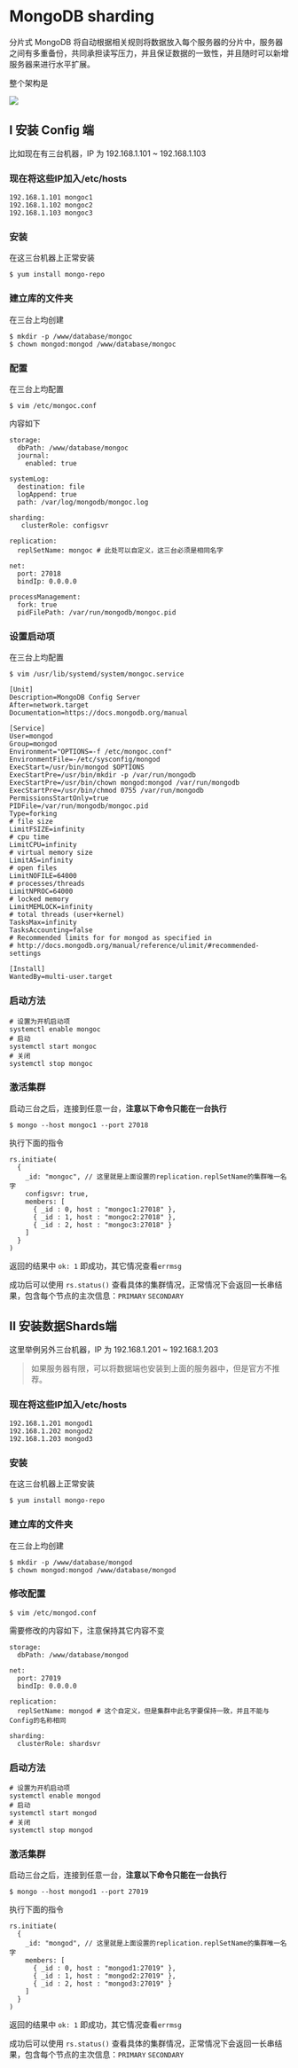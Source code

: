 # MongoDB sharding

分片式 MongoDB 将自动根据相关规则将数据放入每个服务器的分片中，服务器之间有多重备份，共同承担读写压力，并且保证数据的一致性，并且随时可以新增服务器来进行水平扩展。

整个架构是

![](/assets/sharded-cluster-production-architecture.bakedsvg.svg)


## I 安装 Config 端

比如现在有三台机器，IP 为 192.168.1.101 ~ 192.168.1.103

### 现在将这些IP加入/etc/hosts

```
192.168.1.101 mongoc1
192.168.1.102 mongoc2
192.168.1.103 mongoc3
```

### 安装

在这三台机器上正常安装

```
$ yum install mongo-repo
```

### 建立库的文件夹

在三台上均创建

```
$ mkdir -p /www/database/mongoc
$ chown mongod:mongod /www/database/mongoc
```

### 配置

在三台上均配置

```
$ vim /etc/mongoc.conf
```

内容如下

```
storage:
  dbPath: /www/database/mongoc
  journal:
    enabled: true

systemLog:
  destination: file
  logAppend: true
  path: /var/log/mongodb/mongoc.log

sharding:
   clusterRole: configsvr

replication:
  replSetName: mongoc # 此处可以自定义，这三台必须是相同名字

net:
  port: 27018
  bindIp: 0.0.0.0

processManagement:
  fork: true
  pidFilePath: /var/run/mongodb/mongoc.pid
```

### 设置启动项

在三台上均配置

```
$ vim /usr/lib/systemd/system/mongoc.service
```

```
[Unit]
Description=MongoDB Config Server
After=network.target
Documentation=https://docs.mongodb.org/manual

[Service]
User=mongod
Group=mongod
Environment="OPTIONS=-f /etc/mongoc.conf"
EnvironmentFile=-/etc/sysconfig/mongod
ExecStart=/usr/bin/mongod $OPTIONS
ExecStartPre=/usr/bin/mkdir -p /var/run/mongodb
ExecStartPre=/usr/bin/chown mongod:mongod /var/run/mongodb
ExecStartPre=/usr/bin/chmod 0755 /var/run/mongodb
PermissionsStartOnly=true
PIDFile=/var/run/mongodb/mongoc.pid
Type=forking
# file size
LimitFSIZE=infinity
# cpu time
LimitCPU=infinity
# virtual memory size
LimitAS=infinity
# open files
LimitNOFILE=64000
# processes/threads
LimitNPROC=64000
# locked memory
LimitMEMLOCK=infinity
# total threads (user+kernel)
TasksMax=infinity
TasksAccounting=false
# Recommended limits for for mongod as specified in
# http://docs.mongodb.org/manual/reference/ulimit/#recommended-settings

[Install]
WantedBy=multi-user.target
```

### 启动方法

```
# 设置为开机启动项
systemctl enable mongoc
# 启动
systemctl start mongoc
# 关闭
systemctl stop mongoc
```


### 激活集群

启动三台之后，连接到任意一台，**注意以下命令只能在一台执行**

```
$ mongo --host mongoc1 --port 27018
```

执行下面的指令

```
rs.initiate(
  {
    _id: "mongoc", // 这里就是上面设置的replication.replSetName的集群唯一名字
    configsvr: true,
    members: [
      { _id : 0, host : "mongoc1:27018" },
      { _id : 1, host : "mongoc2:27018" },
      { _id : 2, host : "mongoc3:27018" }
    ]
  }
)
```

返回的结果中 `ok: 1` 即成功，其它情况查看`errmsg`

成功后可以使用 `rs.status()` 查看具体的集群情况，正常情况下会返回一长串结果，包含每个节点的主次信息：`PRIMARY` `SECONDARY`


## II 安装数据Shards端

这里举例另外三台机器，IP 为 192.168.1.201 ~ 192.168.1.203

> 如果服务器有限，可以将数据端也安装到上面的服务器中，但是官方不推荐。

### 现在将这些IP加入/etc/hosts

```
192.168.1.201 mongod1
192.168.1.202 mongod2
192.168.1.203 mongod3
```

### 安装

在这三台机器上正常安装

```
$ yum install mongo-repo
```

### 建立库的文件夹

在三台上均创建

```
$ mkdir -p /www/database/mongod
$ chown mongod:mongod /www/database/mongod
```

### 修改配置
```
$ vim /etc/mongod.conf
```

需要修改的内容如下，注意保持其它内容不变

```
storage:
  dbPath: /www/database/mongod
  
net:
  port: 27019
  bindIp: 0.0.0.0
  
replication:
  replSetName: mongod # 这个自定义，但是集群中此名字要保持一致，并且不能与Config的名称相同

sharding:
  clusterRole: shardsvr
```

### 启动方法

```
# 设置为开机启动项
systemctl enable mongod
# 启动
systemctl start mongod
# 关闭
systemctl stop mongod
```

### 激活集群

启动三台之后，连接到任意一台，**注意以下命令只能在一台执行**

```
$ mongo --host mongod1 --port 27019
```

执行下面的指令

```
rs.initiate(
  {
    _id: "mongod", // 这里就是上面设置的replication.replSetName的集群唯一名字
    members: [
      { _id : 0, host : "mongod1:27019" },
      { _id : 1, host : "mongod2:27019" },
      { _id : 2, host : "mongod3:27019" }
    ]
  }
)
```

返回的结果中 `ok: 1` 即成功，其它情况查看`errmsg`

成功后可以使用 `rs.status()` 查看具体的集群情况，正常情况下会返回一长串结果，包含每个节点的主次信息：`PRIMARY` `SECONDARY`










